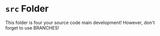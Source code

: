 # `src` Folder

This folder is four your source code main development! However, don't forget to use BRANCHES!
